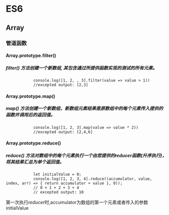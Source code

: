 # ES6
## Array
### 管道函数    
#### Array.prototype.filter()    
##### filter() 方法创建一个新数组, 其包含通过所提供函数实现的测试的所有元素。
                console.log([1, 2, , 3].filter(value => value > 1))
                //excepted output: [2,3]
#### Array.prototype.map()
##### map() 方法创建一个新数组，新数组元素结果是原数组中的每个元素传入提供的函数并调用后的返回值。    
                console.log([1, 2, 3].map(value => value * 2))
                //excepted output: [2,4,6]
#### Array.prototype.reduce()      
##### reduce() 方法对数组中的每个元素执行一个由您提供的reducer函数(升序执行)，将其结果汇总为单个返回值。
                let initialValue = 0;
                console.log([1, 2, 3, 4].reduce((accumulator, value, index, arr) => { return accumulator + value }, 0));
                // 0 + 1 + 2 + 3 + 4
                // excepted output: 10
第一次执行*reducer*时,accumulator为数组的第一个元素或者传入的参数initialValue